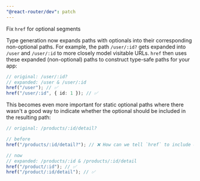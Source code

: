 ```yaml
---
"@react-router/dev": patch
---
```


Fix `href` for optional segments

Type generation now expands paths with optionals into their corresponding non-optional paths.
For example, the path `/user/:id?` gets expanded into `/user` and `/user/:id` to more closely model visitable URLs.
`href` then uses these expanded (non-optional) paths to construct type-safe paths for your app:

```ts
// original: /user/:id?
// expanded: /user & /user/:id
href("/user"); // ✅
href("/user/:id", { id: 1 }); // ✅
```

This becomes even more important for static optional paths where there wasn't a good way to indicate whether the optional should be included in the resulting path:

```ts
// original: /products/:id/detail?

// before
href("/products/:id/detail?"); // ❌ How can we tell `href` to include or omit `detail?` segment with a complex API?

// now
// expanded: /products/:id & /products/:id/detail
href("/product/:id"); // ✅
href("/product/:id/detail"); // ✅
```
